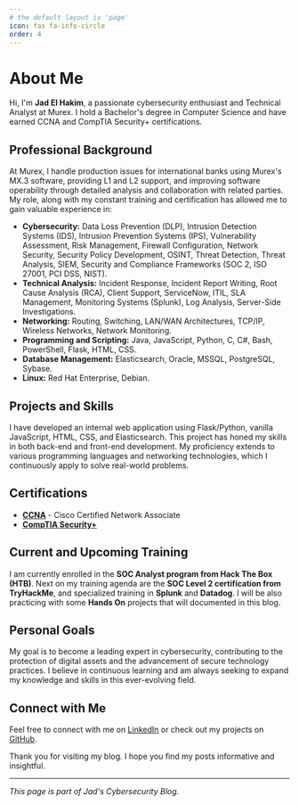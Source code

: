 ```yaml
---
# the default layout is 'page'
icon: fas fa-info-circle
order: 4
---
```


# About Me

Hi, I'm **Jad El Hakim**, a passionate cybersecurity enthusiast and Technical Analyst at Murex. I hold a Bachelor's degree in Computer Science and have earned CCNA and CompTIA Security+ certifications.

## Professional Background

At Murex, I handle production issues for international banks using Murex's MX.3 software, providing L1 and L2 support, and improving software operability through detailed analysis and collaboration with related parties. My role, along with my constant training and certification has allowed me to gain valuable experience in:

- **Cybersecurity:** Data Loss Prevention (DLP), Intrusion Detection Systems (IDS), Intrusion Prevention Systems (IPS), Vulnerability Assessment, Risk Management, Firewall Configuration, Network Security, Security Policy Development, OSINT, Threat Detection, Threat Analysis, SIEM, Security and Compliance Frameworks (SOC 2, ISO 27001, PCI DSS, NIST).
- **Technical Analysis:** Incident Response, Incident Report Writing, Root Cause Analysis (RCA), Client Support, ServiceNow, ITIL, SLA Management, Monitoring Systems (Splunk), Log Analysis, Server-Side Investigations.
- **Networking:** Routing, Switching, LAN/WAN Architectures, TCP/IP, Wireless Networks, Network Monitoring.
- **Programming and Scripting:** Java, JavaScript, Python, C, C#, Bash, PowerShell, Flask, HTML, CSS.
- **Database Management:** Elasticsearch, Oracle, MSSQL, PostgreSQL, Sybase.
- **Linux:** Red Hat Enterprise, Debian.

## Projects and Skills

I have developed an internal web application using Flask/Python, vanilla JavaScript, HTML, CSS, and Elasticsearch. This project has honed my skills in both back-end and front-end development. My proficiency extends to various programming languages and networking technologies, which I continuously apply to solve real-world problems.

## Certifications

- **[CCNA](https://www.credly.com/badges/12666797-ff89-4bc9-9117-4ed273117d65/linked_in_profile)** - Cisco Certified Network Associate
- **[CompTIA Security+](https://www.credly.com/badges/8ea52e0a-34e0-4568-95ea-0101d6a3ac65/linked_in_profile)**

## Current and Upcoming Training

I am currently enrolled in the **SOC Analyst program from Hack The Box (HTB)**. Next on my training agenda are the **SOC Level 2 certification from TryHackMe**, and specialized training in **Splunk** and **Datadog**. I will be also practicing with some **Hands On** projects that will documented in this blog.

## Personal Goals

My goal is to become a leading expert in cybersecurity, contributing to the protection of digital assets and the advancement of secure technology practices. I believe in continuous learning and am always seeking to expand my knowledge and skills in this ever-evolving field.

## Connect with Me

Feel free to connect with me on [LinkedIn](https://www.linkedin.com/in/jad-el-hakim-2b87571a4/) or check out my projects on [GitHub](https://github.com/your-username).

Thank you for visiting my blog. I hope you find my posts informative and insightful.

---

_This page is part of Jad's Cybersecurity Blog._

